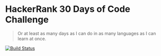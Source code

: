 # HackerRank 30 Days of Code Challenge

> Or at least as many days as I can do in as many languages as I can learn at once.

[![Build Status](https://semaphoreci.com/api/v1/gahancorpcfo/thirty-days-of-code/branches/master/badge.svg)](https://semaphoreci.com/gahancorpcfo/thirty-days-of-code)


